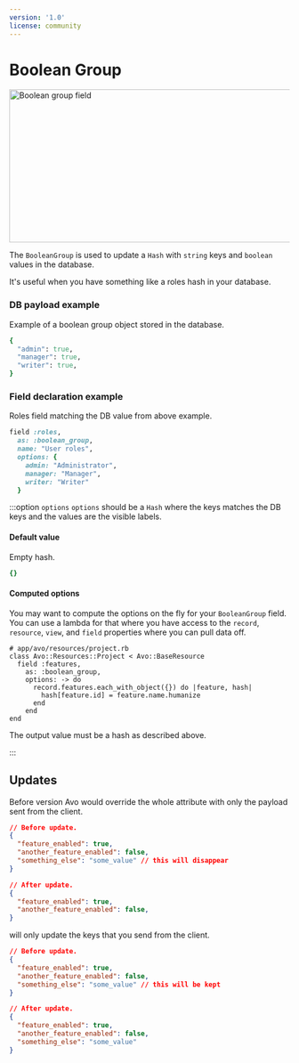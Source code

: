 ```yaml
---
version: '1.0'
license: community
---
```


# Boolean Group

<Image src="/assets/img/fields/boolean-group.jpg" width="645" height="275" alt="Boolean group field" />

The `BooleanGroup` is used to update a `Hash` with `string` keys and `boolean` values in the database.

It's useful when you have something like a roles hash in your database.

### DB payload example
Example of a boolean group object stored in the database.
```ruby
{
  "admin": true,
  "manager": true,
  "writer": true,
}
```

### Field declaration example
Roles field matching the DB value from above example.
```ruby
field :roles,
  as: :boolean_group,
  name: "User roles",
  options: {
    admin: "Administrator",
    manager: "Manager",
    writer: "Writer"
  }
```



:::option `options`
`options` should be a `Hash` where the keys matches the DB keys and the values are the visible labels.

#### Default value

Empty hash.

```ruby
{}
```

#### Computed options

You may want to compute the options on the fly for your `BooleanGroup` field. You can use a lambda for that where you have access to the `record`, `resource`, `view`, and `field` properties where you can pull data off.

```ruby{5-9}
# app/avo/resources/project.rb
class Avo::Resources::Project < Avo::BaseResource
  field :features,
    as: :boolean_group,
    options: -> do
      record.features.each_with_object({}) do |feature, hash|
        hash[feature.id] = feature.name.humanize
      end
    end
end
```

The output value must be a hash as described above.

:::


## Updates

Before version <Version version="3.7.0" /> Avo would override the whole attribute with only the payload sent from the client.

```json
// Before update.
{
  "feature_enabled": true,
  "another_feature_enabled": false,
  "something_else": "some_value" // this will disappear
}

// After update.
{
  "feature_enabled": true,
  "another_feature_enabled": false,
}
```

<VersionReq version="3.7.0" /> will only update the keys that you send from the client.

```json
// Before update.
{
  "feature_enabled": true,
  "another_feature_enabled": false,
  "something_else": "some_value" // this will be kept
}

// After update.
{
  "feature_enabled": true,
  "another_feature_enabled": false,
  "something_else": "some_value"
}
```
